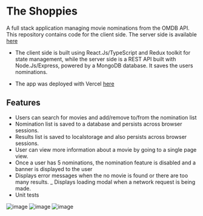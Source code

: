 # The Shoppies

A full stack application managing movie nominations from the OMDB API. This repository contains code for the client side. The server side is available [here](https://github.com/kip-guile/SMC-backup-server)

- The client side is built using React.Js/TypeScript and Redux toolkit for state management, while the server side is a REST API built with Node.Js/Express, powered by a MongoDB database. It saves the users nominations.

* The app was deployed with Vercel [here](https://smc-web-client.vercel.app/)

## Features

- Users can search for movies and add/remove to/from the nomination list
- Nomination list is saved to a database and persists across browser sessions.
- Results list is saved to localstorage and also persists across browser sessions.
- User can view more information about a movie by going to a single page view.
- Once a user has 5 nominations, the nomination feature is disabled and a banner is displayed to the user
- Displays error messages when the no movie is found or there are too many results.
  \_ Displays loading modal when a network request is being made.
- Unit tests

![image](https://user-images.githubusercontent.com/38817414/102961148-e4186100-44e3-11eb-95fb-defa0e1ee25d.png)
![image](https://user-images.githubusercontent.com/38817414/103161509-34910680-47e3-11eb-8127-a0cfdebdfcfd.png)
![image](https://user-images.githubusercontent.com/38817414/104074316-1201e300-5210-11eb-81d1-2476c612da19.png)
